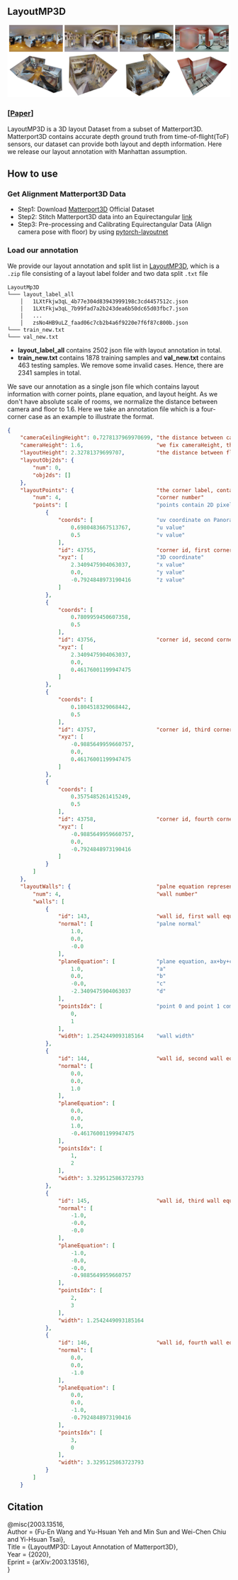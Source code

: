 ## LayoutMP3D
![](github_mp3dLayout.png)
### [[Paper](https://arxiv.org/pdf/2003.13516.pdf)]
LayoutMP3D is a 3D layout Dataset from a subset of Matterport3D. 
Matterport3D contains accurate depth ground truth from time-of-flight(ToF) sensors, 
our dataset can provide both layout and depth information.
Here we release our layout annotation with Manhattan assumption.
## How to use
### Get Alignment Matterport3D Data
+ Step1: Download [Matterport3D](https://github.com/niessner/Matterport) Official Dataset
+ Step2: Stitch Matterport3D data into an Equirectangular [link](https://github.com/yindaz/PanoBasic)
+ Step3: Pre-processing and Calibrating Equirectangular Data (Align camera pose with floor) by using [pytorch-layoutnet](https://github.com/sunset1995/pytorch-layoutnet)
### Load our annotation
We provide our layout annotation and split list in [LayoutMP3D](https://drive.google.com/file/d/1sXWz3s2H46YVP3J218vvBqBxWvWKVYlE/view?usp=sharing), which is a ```.zip``` file consisting of a layout label folder and two data split ```.txt``` file </br>

```
LayoutMp3D     
└─── layout_label_all
    │   1LXtFkjw3qL_4b77e304d83943999198c3cd4457512c.json
    │   1LXtFkjw3qL_7b99fad7a2b243dea6b50dc65d03fbc7.json
    │   ...
    │   zsNo4HB9uLZ_faad06c7cb2b4a6f9220e7f6f87c800b.json
└─── train_new.txt
└─── val_new.txt
```

- **layout_label_all** contains 2502 json file with layout annotation in total. </br>
- **train_new.txt** contains 1878 training samples and **val_new.txt** contains 463 testing samples. We remove some invalid cases. Hence, there are 2341 samples in total.

We save our annotation as a single json file which contains layout information with corner points, plane equation, and layout height. As we don't have absolute scale of rooms, we normalize the distance between camera and floor to 1.6. Here we take an annotation file which is a four-corner case as an example to illustrate the format.

```json
{
    "cameraCeilingHeight": 0.7278137969970699, "the distance between camera and ceiling"
    "cameraHeight": 1.6,                       "we fix cameraHeight, the distance between camera and floor, to 1.6"
    "layoutHeight": 2.32781379699707,          "the distance between floor and ceiling in terms of our layout height"
    "layoutObj2ds": {
        "num": 0,
        "obj2ds": []
    },
    "layoutPoints": {                          "the corner label, containing 2D points： coords and 3D points： xyz "
        "num": 4,                              "corner number"
        "points": [                            "points contain 2D pixel coordinate and 3D xyz coordinate"
            {
                "coords": [                    "uv coordinate on Panorama image" 
                    0.6980483667513767,        "u value"
                    0.5                        "v value"
                ],
                "id": 43755,                   "corner id, first corner point in this case"
                "xyz": [                       "3D coordinate"
                    2.3409475904063037,        "x value"
                    0.0,                       "y value"
                    -0.7924848973190416        "z value"
                ]
            },
            {
                "coords": [
                    0.7809959450607358,
                    0.5 
                ],
                "id": 43756,                   "corner id, second corner point in this case"
                "xyz": [
                    2.3409475904063037,
                    0.0,
                    0.46176001199947475
                ]
            },
            {
                "coords": [
                    0.1804518329068442,
                    0.5
                ],
                "id": 43757,                   "corner id, third corner point in this case"
                "xyz": [
                    -0.9885649959660757,
                    0.0,
                    0.46176001199947475
                ]
            },
            {
                "coords": [
                    0.3575485261415249,
                    0.5 
                ],
                "id": 43758,                   "corner id, fourth corner point in this case"
                "xyz": [
                    -0.9885649959660757,
                    0.0,
                    -0.7924848973190416
                ]
            }   
        ]   
    },
    "layoutWalls": {                           "palne equation represent each walls"
        "num": 4,                              "wall number"
        "walls": [
            {
                "id": 143,                     "wall id, first wall equation in this case"
                "normal": [                    "palne normal"
                    1.0,
                    0.0,
                    -0.0
                ],
                "planeEquation": [             "plane equation, ax+by+cz+d=0"
                    1.0,                       "a"
                    0.0,                       "b"
                    -0.0,                      "c"
                    -2.3409475904063037        "d"
                ],
                "pointsIdx": [                 "point 0 and point 1 composed of the first wall"
                    0,
                    1
                ],
                "width": 1.2542449093185164    "wall width"
            },
            {
                "id": 144,                     "wall id, second wall equation in this case"
                "normal": [
                    0.0,
                    0.0,
                    1.0
                ],
                "planeEquation": [
                    0.0,
                    0.0,
                    1.0,
                    -0.46176001199947475
                ],
                "pointsIdx": [
                    1,
                    2
                ],
                "width": 3.3295125863723793
            },
            {
                "id": 145,                     "wall id, third wall equation in this case"
                "normal": [
                    -1.0,
                    -0.0,
                    -0.0
                ],
                "planeEquation": [
                    -1.0,
                    -0.0,
                    -0.0,
                    -0.9885649959660757
                ],
                "pointsIdx": [
                    2,
                    3
                ],
                "width": 1.2542449093185164
            },
            {
                "id": 146,                     "wall id, fourth wall equation in this case"
                "normal": [
                    0.0,
                    0.0,
                    -1.0
                ],
                "planeEquation": [
                    0.0,
                    0.0,
                    -1.0,
                    -0.7924848973190416
                ],
                "pointsIdx": [
                    3,
                    0
                ],
                "width": 3.3295125863723793
            }
        ]
    }

```

## Citation
@misc{2003.13516, </br>
    Author = {Fu-En Wang and Yu-Hsuan Yeh and Min Sun and Wei-Chen Chiu and Yi-Hsuan Tsai}, </br>
    Title = {LayoutMP3D: Layout Annotation of Matterport3D}, </br>
    Year = {2020}, </br>
    Eprint = {arXiv:2003.13516}, </br>
}
